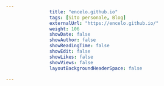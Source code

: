 ---
                title: "encelo.github.io"
                tags: [Sito personale, Blog]
                externalUrl: "https://encelo.github.io/"
                weight: 106
                showDate: false
                showAuthor: false
                showReadingTime: false
                showEdit: false
                showLikes: false
                showViews: false
                layoutBackgroundHeaderSpace: false
                ---

